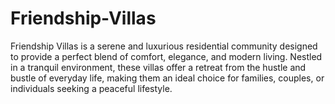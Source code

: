 # Friendship-Villas
 Friendship Villas is a serene and luxurious residential community designed to provide a perfect blend of comfort, elegance, and modern living. Nestled in a tranquil environment, these villas offer a retreat from the hustle and bustle of everyday life, making them an ideal choice for families, couples, or individuals seeking a peaceful lifestyle.
